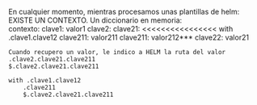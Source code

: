 En cualquier momento, mientras procesamos unas plantillas de helm:
    EXISTE UN CONTEXTO.
        Un diccionario en memoria:  
        contexto: 
            clave1: valor1
            clave2: 
                clave21:  <<<<<<<<<<<<<<<< with .clave1.clave12
                    clave211: valor211
                    clave211: valor212***
                clave22: valor21
    
    Cuando recupero un valor, le indico a HELM la ruta del valor
    .clave2.clave21.clave211
    $.clave2.clave21.clave211
    
    with .clave1.clave12
        .clave211
        $.clave2.clave21.clave211
        